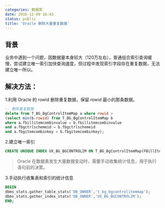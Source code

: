 ```yaml
---
categories: 数据库
date: 2016-12-09 16:43
status: public
title: 'Oracle 删除大量重复数据'
---
```


## 背景
业务中遇到一个问题，因数据量本身较大（120万左右），普通组合索引查询缓慢，尝试建立唯一索引加快查询速度，但过程中发现索引字段存在重复数据，无法建立唯一所以。
## 解决方法：
1.利用 Oracle 的 rowid 删除重复数据，保留 rowid 最小的那条数据。
```sql
-- 删除重复数据
delete from T_BG_BgControlItemMap a where rowid > 
(select min(b.rowid) from T_BG_BgControlItemMap b 
where a.fbillitemcombinvalue = b.fbillitemcombinvalue
and a.fbgctrlschemeid = b.fbgctrlschemeid
and a.fbgitemcombinkey = b.fbgitemcombinkey);
```
2.建立唯一索引
```sql
CREATE UNIQUE INDEX UX_BG_BGCONTROLIM ON T_BG_BgControlItemMap(FBillItemCombinValue ASC, FBgCtrlSchemeID ASC);
```
> Oracle 在数据表发生大量数据变动时，需要手动收集统计信息，用于执行语句前的决策。

3.手动执行收集表和索引的统计信息
```sql
BEGIN
dbms_stats.gather_table_stats('DB_OWNER','t_bg_bgcontrolitemmap');
dbms_stats.gather_index_stats('DB_OWNER','UX_BG_BGCONTROLIM');
END;
```